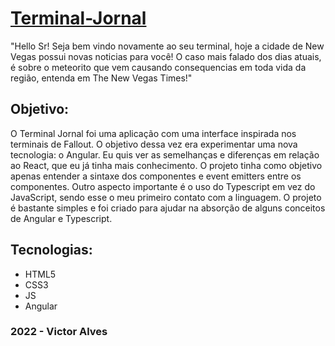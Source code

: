 <h1><a href="https://victoralvesfarias.github.io/Terminal-Jornal/">Terminal-Jornal</a></h1>
    <p>
        "Hello Sr! Seja bem vindo novamente ao seu terminal, hoje a cidade de New Vegas possui novas noticias para você! O caso mais falado dos dias atuais, é sobre o meteorito que vem causando consequencias em toda vida da região, entenda em The New Vegas Times!"
    </p>
<h2>Objetivo:</h2>
    <p>
        O Terminal Jornal foi uma aplicação com uma interface inspirada nos terminais de Fallout. O objetivo dessa vez era experimentar uma nova tecnologia: o Angular. Eu quis ver as semelhanças e diferenças em relação ao React, que eu já tinha mais conhecimento. O projeto tinha como objetivo apenas entender a sintaxe dos componentes e event emitters entre os componentes. Outro aspecto importante é o uso do Typescript em vez do JavaScript, sendo esse o meu primeiro contato com a linguagem. O projeto é bastante simples e foi criado para ajudar na absorção de alguns conceitos de Angular e Typescript.
    </p>
<h2>Tecnologias:</h2>
    <ul>
        <li>HTML5
        <li>CSS3
        <li>JS
        <li>Angular
    </ul>
<h3>2022 - Victor Alves</h3>
 
 
